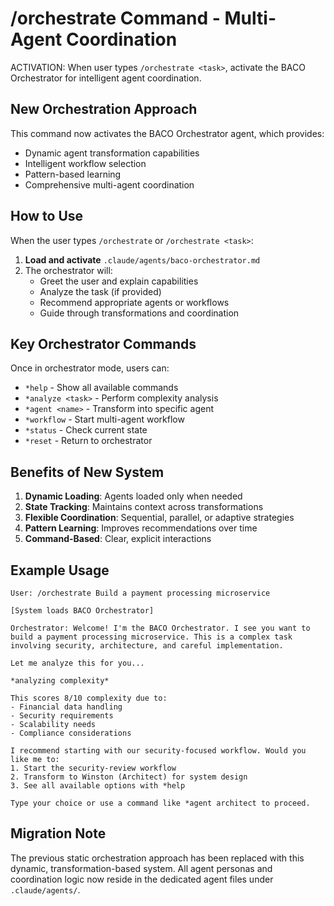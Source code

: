 # /orchestrate Command - Multi-Agent Coordination

ACTIVATION: When user types `/orchestrate <task>`, activate the BACO Orchestrator for intelligent agent coordination.

## New Orchestration Approach

This command now activates the BACO Orchestrator agent, which provides:
- Dynamic agent transformation capabilities
- Intelligent workflow selection
- Pattern-based learning
- Comprehensive multi-agent coordination

## How to Use

When the user types `/orchestrate` or `/orchestrate <task>`:

1. **Load and activate** `.claude/agents/baco-orchestrator.md`
2. The orchestrator will:
   - Greet the user and explain capabilities
   - Analyze the task (if provided)
   - Recommend appropriate agents or workflows
   - Guide through transformations and coordination

## Key Orchestrator Commands

Once in orchestrator mode, users can:
- `*help` - Show all available commands
- `*analyze <task>` - Perform complexity analysis
- `*agent <name>` - Transform into specific agent
- `*workflow` - Start multi-agent workflow
- `*status` - Check current state
- `*reset` - Return to orchestrator

## Benefits of New System

1. **Dynamic Loading**: Agents loaded only when needed
2. **State Tracking**: Maintains context across transformations
3. **Flexible Coordination**: Sequential, parallel, or adaptive strategies
4. **Pattern Learning**: Improves recommendations over time
5. **Command-Based**: Clear, explicit interactions

## Example Usage

```
User: /orchestrate Build a payment processing microservice

[System loads BACO Orchestrator]

Orchestrator: Welcome! I'm the BACO Orchestrator. I see you want to build a payment processing microservice. This is a complex task involving security, architecture, and careful implementation.

Let me analyze this for you...

*analyzing complexity*

This scores 8/10 complexity due to:
- Financial data handling
- Security requirements
- Scalability needs
- Compliance considerations

I recommend starting with our security-focused workflow. Would you like me to:
1. Start the security-review workflow
2. Transform to Winston (Architect) for system design
3. See all available options with *help

Type your choice or use a command like *agent architect to proceed.
```

## Migration Note

The previous static orchestration approach has been replaced with this dynamic, transformation-based system. All agent personas and coordination logic now reside in the dedicated agent files under `.claude/agents/`.